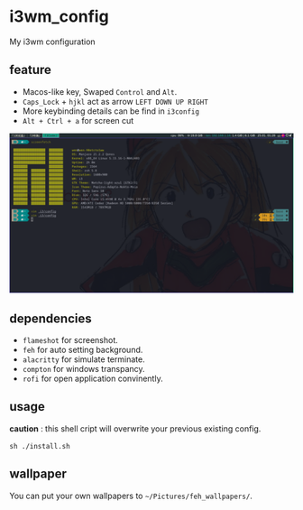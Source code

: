 # i3wm_config
My i3wm configuration

## feature
- Macos-like key, Swaped `Control` and `Alt`. 
- `Caps_Lock` + `hjkl` act as arrow `LEFT DOWN UP RIGHT` 
- More keybinding details can be find in `i3config`
- `Alt + Ctrl + a` for screen cut

![](.resource/screen.png)

## dependencies
- `flameshot` for screenshot.
- `feh` for auto setting background.
- `alacritty` for simulate terminate.
- `compton` for windows transpancy.
- `rofi` for open application convinently.

## usage
**caution** : this shell cript will overwrite your previous existing config.

```
sh ./install.sh
```



## wallpaper
You can put your own wallpapers to `~/Pictures/feh_wallpapers/`.

